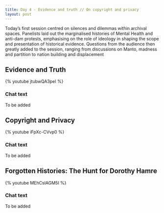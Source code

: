 ```yaml
---
title: Day 4 - Evidence and truth // On copyright and privacy
layout: post
---
```


Today’s first session centred on silences and dilemmas within archival spaces. Panelists laid out the marginalised histories of Mental Health and anti-dam protests, emphasising on the role of ideology in shaping the scope and presentation of historical evidence. Questions from the audience then greatly added to the session, ranging from discussions on Manto, madness and partition to nation building and displacement

## Evidence and Truth

{% youtube jtubwQA3peI %}

### Chat text
To be added

## Copyright and Privacy

{% youtube iFpXc-CVvp0 %}

### Chat text
To be added

## Forgotten Histories: The Hunt for Dorothy Hamre

{% youtube MEhCslAGM5I %}

### Chat text
To be added
